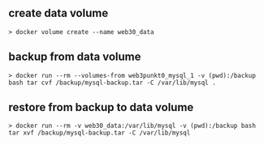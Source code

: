 ## create data volume
```
> docker volume create --name web30_data
```

## backup from data volume
```
> docker run --rm --volumes-from web3punkt0_mysql_1 -v (pwd):/backup bash tar cvf /backup/mysql-backup.tar -C /var/lib/mysql .
```

## restore from backup to data volume
```
> docker run --rm -v web30_data:/var/lib/mysql -v (pwd):/backup bash tar xvf /backup/mysql-backup.tar -C /var/lib/mysql
```
